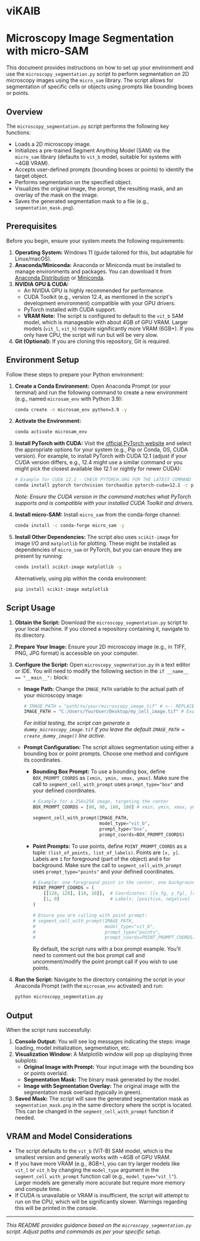# viKAIB

# Microscopy Image Segmentation with micro-SAM

This document provides instructions on how to set up your environment and use the `microscopy_segmentation.py` script to perform segmentation on 2D microscopy images using the `micro_sam` library. The script allows for segmentation of specific cells or objects using prompts like bounding boxes or points.

## Overview

The `microscopy_segmentation.py` script performs the following key functions:
- Loads a 2D microscopy image.
- Initializes a pre-trained Segment Anything Model (SAM) via the `micro_sam` library (defaults to `vit_b` model, suitable for systems with ~4GB VRAM).
- Accepts user-defined prompts (bounding boxes or points) to identify the target object.
- Performs segmentation on the specified object.
- Visualizes the original image, the prompt, the resulting mask, and an overlay of the mask on the image.
- Saves the generated segmentation mask to a file (e.g., `segmentation_mask.png`).

## Prerequisites

Before you begin, ensure your system meets the following requirements:

1.  **Operating System:** Windows 11 (guide tailored for this, but adaptable for Linux/macOS).
2.  **Anaconda/Miniconda:** Anaconda or Miniconda must be installed to manage environments and packages. You can download it from [Anaconda Distribution](https://www.anaconda.com/products/distribution) or [Miniconda](https://docs.conda.io/en/latest/miniconda.html).
3.  **NVIDIA GPU & CUDA:**
    *   An NVIDIA GPU is highly recommended for performance.
    *   CUDA Toolkit (e.g., version 12.4, as mentioned in the script's development environment) compatible with your GPU drivers.
    *   PyTorch installed with CUDA support.
    *   **VRAM Note:** The script is configured to default to the `vit_b` SAM model, which is manageable with about 4GB of GPU VRAM. Larger models (`vit_l`, `vit_h`) require significantly more VRAM (6GB+). If you only have CPU, the script will run but will be very slow.
4.  **Git (Optional):** If you are cloning this repository, Git is required.

## Environment Setup

Follow these steps to prepare your Python environment:

1.  **Create a Conda Environment:**
    Open Anaconda Prompt (or your terminal) and run the following command to create a new environment (e.g., named `microsam_env` with Python 3.9):
    ```bash
    conda create -n microsam_env python=3.9 -y
    ```

2.  **Activate the Environment:**
    ```bash
    conda activate microsam_env
    ```

3.  **Install PyTorch with CUDA:**
    Visit the [official PyTorch website](https://pytorch.org/get-started/locally/) and select the appropriate options for your system (e.g., Pip or Conda, OS, CUDA version). For example, to install PyTorch with CUDA 12.1 (adjust if your CUDA version differs, e.g., 12.4 might use a similar command or you might pick the closest available like 12.1 or nightly for newer CUDA):
    ```bash
    # Example for CUDA 12.1 - CHECK PYTORCH.ORG FOR THE LATEST COMMAND FOR YOUR CUDA VERSION
    conda install pytorch torchvision torchaudio pytorch-cuda=12.1 -c pytorch -c nvidia -y
    ```
    *Note: Ensure the CUDA version in the command matches what PyTorch supports and is compatible with your installed CUDA Toolkit and drivers.*

4.  **Install micro-SAM:**
    Install `micro_sam` from the conda-forge channel:
    ```bash
    conda install -c conda-forge micro_sam -y
    ```

5.  **Install Other Dependencies:**
    The script also uses `scikit-image` for image I/O and `matplotlib` for plotting. These might be installed as dependencies of `micro_sam` or PyTorch, but you can ensure they are present by running:
    ```bash
    conda install scikit-image matplotlib -y
    ```
    Alternatively, using pip within the conda environment:
    ```bash
    pip install scikit-image matplotlib
    ```

## Script Usage

1.  **Obtain the Script:**
    Download the `microscopy_segmentation.py` script to your local machine. If you cloned a repository containing it, navigate to its directory.

2.  **Prepare Your Image:**
    Ensure your 2D microscopy image (e.g., in TIFF, PNG, JPG format) is accessible on your computer.

3.  **Configure the Script:**
    Open `microscopy_segmentation.py` in a text editor or IDE. You will need to modify the following section in the `if __name__ == "__main__":` block:

    *   **Image Path:**
        Change the `IMAGE_PATH` variable to the actual path of your microscopy image:
        ```python
        # IMAGE_PATH = "path/to/your/microscopy_image.tif" # <-- REPLACE THIS
        IMAGE_PATH = "C:/Users/YourUser/Desktop/my_cell_image.tif" # Example
        ```
        *For initial testing, the script can generate a `dummy_microscopy_image.tif` if you leave the default `IMAGE_PATH = create_dummy_image()` line active.*

    *   **Prompt Configuration:**
        The script allows segmentation using either a bounding box or point prompts. Choose one method and configure its coordinates.

        *   **Bounding Box Prompt:**
            To use a bounding box, define `BOX_PROMPT_COORDS` as `[xmin, ymin, xmax, ymax]`.
            Make sure the call to `segment_cell_with_prompt` uses `prompt_type="box"` and your defined coordinates.
            ```python
            # Example for a 256x256 image, targeting the center
            BOX_PROMPT_COORDS = [80, 80, 180, 180] # xmin, ymin, xmax, ymax

            segment_cell_with_prompt(IMAGE_PATH,
                                     model_type="vit_b",
                                     prompt_type="box",
                                     prompt_coords=BOX_PROMPT_COORDS)
            ```

        *   **Point Prompts:**
            To use points, define `POINT_PROMPT_COORDS` as a tuple: `(list_of_points, list_of_labels)`.
            Points are `[x, y]`. Labels are `1` for foreground (part of the object) and `0` for background.
            Make sure the call to `segment_cell_with_prompt` uses `prompt_type="points"` and your defined coordinates.
            ```python
            # Example: one foreground point in the center, one background point at top-left
            POINT_PROMPT_COORDS = (
                [[128, 128], [10, 10]],  # Coordinates: [[x_fg, y_fg], [x_bg, y_bg]]
                [1, 0]                   # Labels: [positive, negative]
            )

            # Ensure you are calling with point prompt:
            # segment_cell_with_prompt(IMAGE_PATH,
            #                          model_type="vit_b",
            #                          prompt_type="points",
            #                          prompt_coords=POINT_PROMPT_COORDS)
            ```
            By default, the script runs with a box prompt example. You'll need to comment out the box prompt call and uncomment/modify the point prompt call if you wish to use points.

4.  **Run the Script:**
    Navigate to the directory containing the script in your Anaconda Prompt (with the `microsam_env` activated) and run:
    ```bash
    python microscopy_segmentation.py
    ```

## Output

When the script runs successfully:

1.  **Console Output:** You will see log messages indicating the steps: image loading, model initialization, segmentation, etc.
2.  **Visualization Window:** A Matplotlib window will pop up displaying three subplots:
    *   **Original Image with Prompt:** Your input image with the bounding box or points overlaid.
    *   **Segmentation Mask:** The binary mask generated by the model.
    *   **Image with Segmentation Overlay:** The original image with the segmentation mask overlaid (typically in green).
3.  **Saved Mask:** The script will save the generated segmentation mask as `segmentation_mask.png` in the same directory where the script is located. This can be changed in the `segment_cell_with_prompt` function if needed.

## VRAM and Model Considerations

-   The script defaults to the `vit_b` (ViT-B) SAM model, which is the smallest version and generally works with ~4GB of GPU VRAM.
-   If you have more VRAM (e.g., 8GB+), you can try larger models like `vit_l` or `vit_h` by changing the `model_type` argument in the `segment_cell_with_prompt` function call (e.g., `model_type="vit_l"`). Larger models are generally more accurate but require more memory and compute time.
-   If CUDA is unavailable or VRAM is insufficient, the script will attempt to run on the CPU, which will be significantly slower. Warnings regarding this will be printed in the console.

---
*This README provides guidance based on the `microscopy_segmentation.py` script. Adjust paths and commands as per your specific setup.*